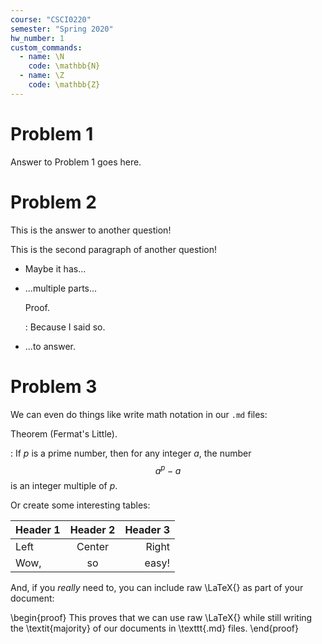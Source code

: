 ```yaml
---
course: "CSCI0220"
semester: "Spring 2020"
hw_number: 1
custom_commands:
  - name: \N
    code: \mathbb{N}
  - name: \Z
    code: \mathbb{Z}
---
```


# Problem 1

Answer to Problem 1 goes here.

# Problem 2

This is the answer to another question!

This is the second paragraph of another question!

- Maybe it has...

- ...multiple parts...

    Proof.

    : Because I said so.

- ...to answer.

# Problem 3

We can even do things like write math notation in our `.md` files:

Theorem (Fermat's Little).

: If $p$ is a prime number, then for any integer $a$, the number
  $$a^p - a$$ is an integer multiple of $p$.

Or create some interesting tables:

| Header 1 | Header 2 | Header 3 |
|:---------|:--------:|---------:|
| Left     | Center   | Right    |
| Wow,     | so       | easy!    |

And, if you _really_ need to, you can include raw \LaTeX{} as part of your
document:

\begin{proof}
  This proves that we can use raw \LaTeX{} while still writing the
  \textit{majority} of our documents in \texttt{.md} files.
\end{proof}
